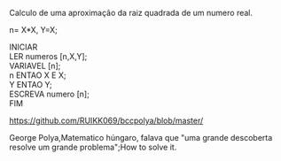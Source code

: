 Calculo de uma aproximação da raiz quadrada de um numero real.

n= X*X, Y=X;

INICIAR                                                                                                                                 
   LER numeros [n,X,Y];                                                                                                                  
    VARIAVEL [n];                                                                                                                        
    n ENTAO X E X;                                                                                                                       
    Y ENTAO Y;                                                                                                                           
    ESCREVA numero [n];                                                                                                                  
FIM

https://github.com/RUIKK069/bccpolya/blob/master/

George Polya,Matematico húngaro, falava que "uma grande descoberta resolve um grande problema";How to solve it.
  

